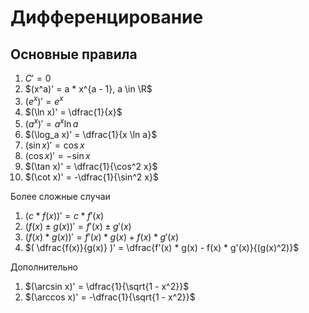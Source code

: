 # Дифференцирование

## Основные правила

1. $C' = 0$
2. $(x^a)' = a * x^{a - 1}, a \in \R$
3. $(e^x)' = e^x$
4. $(\ln x)' = \dfrac{1}{x}$
5. $(a^x)' = a^x \ln a$
6. $(\log_a x)' = \dfrac{1}{x \ln a}$
7. $(\sin x)' = \cos x$
8. $(\cos x)' = -\sin x$
9. $(\tan x)' = \dfrac{1}{\cos^2 x}$
10. $(\cot x)' = -\dfrac{1}{\sin^2 x}$

Более сложные случаи

1. $(c * f(x))'  = c * f'(x)$
2. $(f(x) \pm g(x))' = f'(x) \pm g'(x)$
3. $(f(x) * g(x))' = f'(x) * g(x) + f(x) * g'(x)$
4. $( \dfrac{f(x)}{g(x)} )' = \dfrac{f'(x) * g(x) - f(x) * g'(x)}{(g(x)^2)}$

Дополнительно

1. $(\arcsin x)' = \dfrac{1}{\sqrt{1 - x^2}}$
2. $(\arccos x)' = -\dfrac{1}{\sqrt{1 - x^2}}$
   <!-- 1. $(\atan x)' = \dfrac{1}{\1 + x^2}$
3. $(\acot x)' = -\dfrac{1}{\1 + x^2}$ -->

<Todo type="tasks">

Hyperbolic trigonometric functions?

:::
